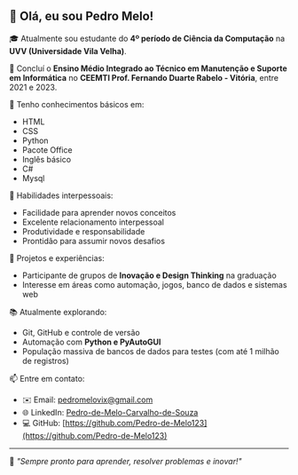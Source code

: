 ## 👋 Olá, eu sou Pedro Melo!

🎓 Atualmente sou estudante do **4º período de Ciência da Computação** na **UVV (Universidade Vila Velha)**.

💼 Concluí o **Ensino Médio Integrado ao Técnico em Manutenção e Suporte em Informática** no **CEEMTI Prof. Fernando Duarte Rabelo - Vitória**, entre 2021 e 2023.

🔧 Tenho conhecimentos básicos em:
- HTML
- CSS
- Python
- Pacote Office
- Inglês básico
- C#
- Mysql

🧠 Habilidades interpessoais:
- Facilidade para aprender novos conceitos
- Excelente relacionamento interpessoal
- Produtividade e responsabilidade
- Prontidão para assumir novos desafios

🚀 Projetos e experiências:
- Participante de grupos de **Inovação e Design Thinking** na graduação
- Interesse em áreas como automação, jogos, banco de dados e sistemas web

📚 Atualmente explorando:
- Git, GitHub e controle de versão
- Automação com **Python e PyAutoGUI**
- População massiva de bancos de dados para testes (com até 1 milhão de registros)

📫 Entre em contato:
- ✉️ Email: [pedromelovix@gmail.com](pedromelovix@gmail.com)
- 🌐 LinkedIn: [Pedro-de-Melo-Carvalho-de-Souza](https://www.linkedin.com/in/pedro-de-melo-carvalho-de-souza-072250282/)
- 💻 GitHub: [https://github.com/Pedro-de-Melo123](https://github.com/Pedro-de-Melo123)

---

📝 *"Sempre pronto para aprender, resolver problemas e inovar!"*
